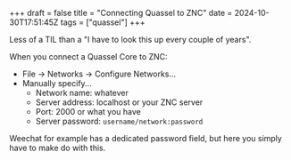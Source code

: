 +++
draft = false
title = "Connecting Quassel to ZNC"
date = 2024-10-30T17:51:45Z
tags = ["quassel"]
+++

Less of a TIL than a "I have to look this up every couple of years".

When you connect a Quassel Core to ZNC:

  * File -> Networks -> Configure Networks...
  * Manually specify...
    * Network name: whatever
    * Server address: localhost or your ZNC server
    * Port: 2000 or what you have
    * Server password: `username/network:password`

Weechat for example has a dedicated password field, but here you
simply have to make do with this.

